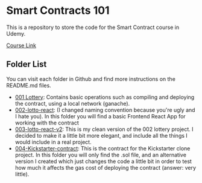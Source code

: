 # Smart Contracts 101

This is a repository to store the code for the Smart Contract course in Udemy. 

[Course Link](https://www.udemy.com/course/ethereum-and-solidity-the-complete-developers-guide/)

## Folder List
You can visit each folder in Github and find more instructions on the README.md files.

- [001 Lottery](https://github.com/camilovietnam/smart-contracts-101/tree/master/001%20Lottery): Contains basic operations such as compiling and deploying the contract, using a local network (ganache).
- [002-lotto-react](https://github.com/camilovietnam/smart-contracts-101/tree/master/002-lotto-react): (I changed naming convention because you're ugly and I hate you). In this folder you will find a basic Frontend React App for working with the contract 
- [003-lotto-react-v2](https://github.com/camilovietnam/smart-contracts-101/tree/master/003-Ethereum-Lotto): This is my clean version of the 002 lottery project. I decided to make it a little bit more elegant, and include all the things I would include in a real project. 
- [004-Kickstarter-contract](https://github.com/camilovietnam/smart-contracts-101/tree/master/004-Kickstarter-Contract): This is the contract for the Kickstarter clone project. In this folder you will only find the .sol file, and an alternative version I created which just changes the code a little bit in order to test how much it affects the gas cost of deploying the contract (answer: very little).
